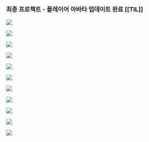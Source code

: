 
### 최종 프로젝트 - 플레이어 아바타 업데이트 완료 [[TIL]]

  
![](https://img1.blogblog.com/img/video_object.png)

  

  

  

[![](https://blogger.googleusercontent.com/img/b/R29vZ2xl/AVvXsEgmkinfgIVWLOmcyGppR0b7hkFjmtMJK6ufFxvmxoUJEdW9VP8Zaq5S9HNMsrOJnCCRFgnWSACIrtJpWRi-serFkdbuehFvvETdsKawNW3Wz2CMOguKsRC91xdwOcGseYHVJoXwgpjhquUPkaj3mEKARGb9Yt5PAwVyvv1N0UMbxLfam0WxvF7XPA-Xz19m/s320/Wedger.jpeg)](https://www.blogger.com/blog/post/edit/3583706664799492072/2566463549827105955#)

  

[![](https://blogger.googleusercontent.com/img/b/R29vZ2xl/AVvXsEjZBw-7fPrykUGBeZIFEsuWRNSvUD0y8GcqIL5BdUf4XOjEsfI-AOcGZzzbLJYJGg-vK2hGmAq-LjECGHV9vAJRQ3_42bR_lDO1fWDoAi364qcZFS65Pn8xLMuD5h-KrRbtb8ja0y7hdMiWPL0-dM8UcgcR2ictD7Acn_m7zl1BrnDJmIgR_M1zXEd2CduZ/s320/Treestor.jpeg)](https://www.blogger.com/blog/post/edit/3583706664799492072/2566463549827105955#)

  

[![](https://blogger.googleusercontent.com/img/b/R29vZ2xl/AVvXsEi4A2lfpdLxCAT8Rs47zzeB02H5VknCuSKYeJyv-ucsPV5yuzbxiVFAOpLmKLDusaMW-y-Oeq0n6RfljnGUnZXJ-y4dZHfMjNZpy6-zUZ9We-sflrmVXAp7Cd1y2xp36NPfbNQBPMQDKUpCho1zjFi0jeS0JqCSLlcs_BjbyEO6FxG1YLwiFcS3Y00ujcBs/s320/Spike.jpeg)](https://www.blogger.com/blog/post/edit/3583706664799492072/2566463549827105955#)

  

[![](https://blogger.googleusercontent.com/img/b/R29vZ2xl/AVvXsEgxUXOC3fVTw5J5XbabyLyeHnPcBSdG319KoyutDd42cHpkcUbDwNmcgJlOkk-T9updwugbdZ1nvZcX6YaEdBAcWSb6RJP1UU1vU8ynppZcf6VLsZaDkfXKaXRf_tyy9zbdbP0xF71CKqW7bgxR0dz3bm6TuZFY-gmI1VmP2EZ9dbShL6_VSa_fBDgnrZdj/s320/PitBoy.jpeg)](https://www.blogger.com/blog/post/edit/3583706664799492072/2566463549827105955#)

  

[![](https://blogger.googleusercontent.com/img/b/R29vZ2xl/AVvXsEgVKYdamPSQnZBFALsE8kUZQ10K8SXTAe5ZlSvaCiCTq8V590KiqaVy8xQMeFkjmvW0JOPrwBbkO8q6UWFAyYyPxUx21Tt2n1hgZDpftNSQbzD7NV_RT_rnBjazyDDNZyIa1JIivOFb63oXINaUJAxTjj5haMJFb0ZjfW0EF8ooWp6bjEFN_T0HmPsCql31/s320/NosedMan.jpeg)](https://www.blogger.com/blog/post/edit/3583706664799492072/2566463549827105955#)

  

[![](https://blogger.googleusercontent.com/img/b/R29vZ2xl/AVvXsEgvhYxBQu2K-31dsYtQ1DysFBThF62nsW4JJJqOjN49fhIJzL0FtJUhJaG1qrUiaOxrLcaHT-sjLTEOVFH2IjwF_bLkbMxl_XzpIZisqK7S9LLuRfK2SZ412HUdYnmE-ZphEpuX-zSpzXxZQ9EHmPiPsyoZi34nJA183Gj1R_2IL1cHam9Ov_QyDGFRjrTf/s320/MonkeyDong.jpeg)](https://www.blogger.com/blog/post/edit/3583706664799492072/2566463549827105955#)

  

[![](https://blogger.googleusercontent.com/img/b/R29vZ2xl/AVvXsEgKNM2N0L3WO8cO3k_IBKoPhacQcukJZUV45bneZJaRa3oHMqZG6tryiG3w5OfIAysXq1UVSypKill4lO82An2bHU5J1tvSbXmP1teO1zPNZnce2vHrf134SCq5oTywNSDk8FAvObhlmAG4En6Myl4LpnAbrOQB6T5_KweHlai8QizHo_90yX3tgvsC0Zx1/s320/Knight.jpeg)](https://www.blogger.com/blog/post/edit/3583706664799492072/2566463549827105955#)

  

[![](https://blogger.googleusercontent.com/img/b/R29vZ2xl/AVvXsEiIcMjmvytDq9_b4EQQAsIG0I26yezYZ4dQS3IV2vjB7cKmRNxW79itRtQp70sTk0jC4LKJnHkpBKpnp4yg949eTNqKPQLHiOMb4TqRPXhdHnIBoHdxuhU9IE-XYlkcDRi51f0s4UBlvdCtQTmcjllbXQV5T4nj878LjiwL6-PRcwUv6He7ENDFG5U14ct3/s320/Imp.jpeg)](https://www.blogger.com/blog/post/edit/3583706664799492072/2566463549827105955#)

  

[![](https://blogger.googleusercontent.com/img/b/R29vZ2xl/AVvXsEjKJA6Uvk6MH6C-nKjWk4FXoiHNoKrb2oD0HF_OlOyWiL1vVBBnTDEXVJ4Ka2FZXwMVYShjJhP7gWCTAQjeG-QngMdlhG9FLqsOLclhi1uCxmfObqFgSUIOHs7j6OQahjZ21Ac4Tqb2qacpcFMu7MRguGeSqJJHi3ZQT7iLTbPD0rEqp-H1CRJym1y6shN7/s320/Fish.jpeg)](https://www.blogger.com/blog/post/edit/3583706664799492072/2566463549827105955#)

  

[![](https://blogger.googleusercontent.com/img/b/R29vZ2xl/AVvXsEgFEn6c3j8GYhjRzMa6fyoaGuXn6tVjmBe6TYS_-lZnPmTWeQLZY6q2M6V4EEmpg88XPIbYngHwwECR7Wyqn34N2hK46iC41nJHJCAjdC4LCee0Crq1ngoZEi1dxYCYBiwrVJNSrwuCtQJtom9ifsC9blhPeETiAKa1-Cm5e32ShCmURgmzb-vgaHRaA6Uj/s320/Catcher.jpeg)](https://www.blogger.com/blog/post/edit/3583706664799492072/2566463549827105955#)